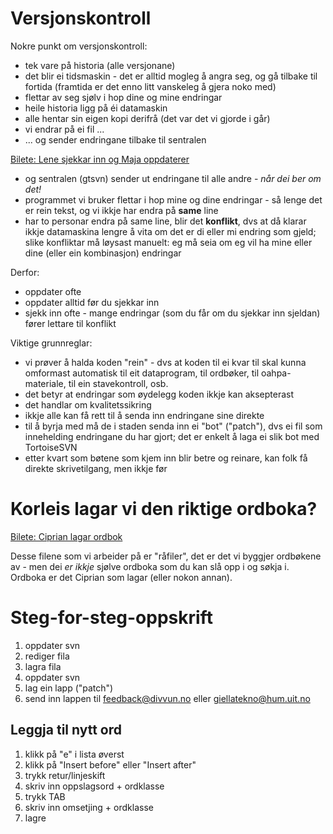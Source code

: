 # Versjonskontroll

Nokre punkt om versjonskontroll:

* tek vare på historia (alle versjonane)
* det blir ei tidsmaskin - det er alltid mogleg å angra seg, og gå tilbake til fortida (framtida er det enno litt vanskeleg å gjera noko med)
* flettar av seg sjølv i hop dine og mine endringar
* heile historia ligg på éi datamaskin
* alle hentar sin eigen kopi derifrå (det var det vi gjorde i går)
* vi endrar på ei fil ...
* ... og sender endringane tilbake til sentralen

[Bilete: Lene sjekkar inn og Maja oppdaterer](images/svn-server-client.png)

* og sentralen (gtsvn) sender ut endringane til alle andre -
  *når dei ber om det!*
* programmet vi bruker flettar i hop mine og dine endringar - så lenge det er
  rein tekst, og vi ikkje har endra på **same** line
* har to personar endra på same line, blir det **konflikt**, dvs at då klarar ikkje datamaskina lengre å vita om det er di eller mi endring som gjeld; slike konfliktar må løysast manuelt: eg må seia om eg vil ha mine eller dine (eller ein kombinasjon) endringar

Derfor:
* oppdater ofte
* oppdater alltid før du sjekkar inn
* sjekk inn ofte - mange endringar (som du får om du sjekkar inn sjeldan) fører lettare til konflikt

Viktige grunnreglar:
* vi prøver å halda koden "rein" - dvs at koden til ei kvar til skal kunna omformast automatisk til eit dataprogram, til ordbøker, til oahpa-materiale, til ein stavekontroll, osb.
* det betyr at endringar som øydelegg koden ikkje kan aksepterast
* det handlar om kvalitetssikring
* ikkje alle kan få rett til å senda inn endringane sine direkte
* til å byrja med må de i staden senda inn ei "bot" ("patch"), dvs ei fil som innehelding endringane du har gjort; det er enkelt å laga ei slik bot med TortoiseSVN
* etter kvart som bøtene som kjem inn blir betre og reinare, kan folk få direkte skrivetilgang, men ikkje før

# Korleis lagar vi den riktige ordboka?

[Bilete: Ciprian lagar ordbok](images/svn-server-client-with-prod.png)

Desse filene som vi arbeider på er "råfiler", det er det vi byggjer ordbøkene av - men dei *er ikkje* sjølve ordboka som du kan slå opp i og søkja i. Ordboka er det Ciprian som lagar (eller nokon annan).

# Steg-for-steg-oppskrift

1. oppdater svn
1. rediger fila
1. lagra fila
1. oppdater svn
1. lag ein lapp ("patch")
1. send inn lappen til feedback@divvun.no eller giellatekno@hum.uit.no

## Leggja til nytt ord

1. klikk på "e" i lista øverst
1. klikk på "Insert before" eller "Insert after"
1. trykk retur/linjeskift
1. skriv inn oppslagsord + ordklasse
1. trykk TAB
1. skriv inn omsetjing + ordklasse
1. lagre
